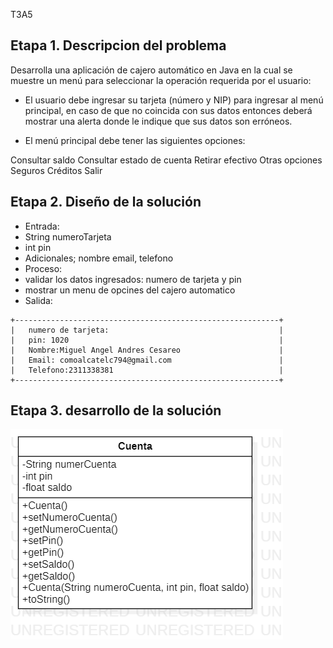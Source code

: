 T3A5
## Etapa 1. Descripcion del problema

Desarrolla una aplicación de cajero automático en Java en la cual se muestre un menú para seleccionar la operación requerida por el usuario:

- El usuario debe ingresar su tarjeta (número y NIP) para ingresar al menú principal, en caso de que no coincida con sus datos entonces deberá mostrar una alerta donde le indique que sus datos son erróneos.

- El menú principal debe tener las siguientes opciones:

Consultar saldo
Consultar estado de cuenta
Retirar efectivo
Otras opciones
Seguros
Créditos
Salir

## Etapa 2. Diseño de la solución

- Entrada:
- String numeroTarjeta
- int pin
- Adicionales; nombre email, telefono
- Proceso:
- validar los datos ingresados: numero de tarjeta y pin
- mostrar un menu de opcines del cajero automatico
- Salida:
~~~
+-----------------------------------------------------------+
|   numero de tarjeta:                                      |
|   pin: 1020                                               |
|   Nombre:Miguel Angel Andres Cesareo                      |
|   Email: comoalcatelc794@gmail.com                        |
|   Telefono:2311338381                                     |
+-----------------------------------------------------------+

~~~

## Etapa 3. desarrollo de la solución

![](https://github.com/ThisIsMaik/T3A5/blob/main/T3A5.png?raw=true)
                                                           
